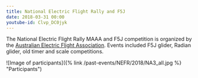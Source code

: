```yaml
---
title: National Electric Flight Rally and F5J
date: 2018-03-31 00:00
youtube-id: Clvp_DC0jyk
---
```

The National Electric Flight Rally MAAA and F5J competition is organized by the [Australian Electric
Flight Association](http://www.aefanet.com). 
Events included F5J glider, Radian glider, old timer and scale competitions. 

![Image of participants]({% link /past-events/NEFR/2018/NA3_all.jpg %} "Participants")





